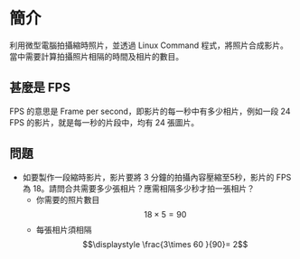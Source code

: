 # 簡介

利用微型電腦拍攝縮時照片，並透過 Linux Command 程式，將照片合成影片。當中需要計算拍攝照片相隔的時間及相片的數目。

## 甚麼是 FPS

FPS 的意思是 Frame per second，即影片的每一秒中有多少相片，例如一段 24 FPS 的影片，就是每一秒的片段中，均有 24 張圖片。

## 問題

* 如要製作一段縮時影片，影片要將 3 分鐘的拍攝內容壓縮至5秒，影片的 FPS 為 18。請問合共需要多少張相片？應需相隔多少秒才拍一張相片？
  * 你需要的照片數目 $$18 × 5 = 90$$
  * 每張相片須相隔 $$\displaystyle \frac{3\times 60 }{90}= 2$$
